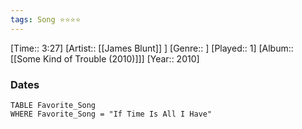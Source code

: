 ```yaml
---
tags: Song ⭐⭐⭐⭐ 
---
```

[Time:: 3:27]
[Artist:: [[James Blunt]] ]
[Genre:: ]
[Played:: 1]
[Album:: [[Some Kind of Trouble (2010)]]]
[Year:: 2010]
### Dates
````dataview
TABLE Favorite_Song
WHERE Favorite_Song = "If Time Is All I Have"
````